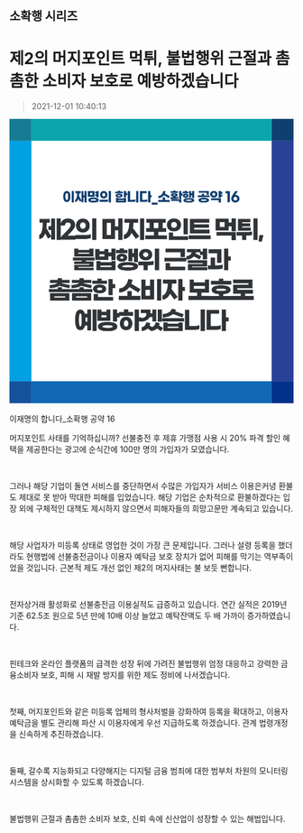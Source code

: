 ## 소확행 시리즈
# 제2의 머지포인트 먹튀, 불법행위 근절과 촘촘한 소비자 보호로 예방하겠습니다
> 2021-12-01 10:40:13

![제2의 머지포인트 먹튀, 불법행위 근절과 촘촘한 소비자 보호로 예방하겠습니다](017.png)

이재명의 합니다_소확행 공약 16



머지포인트 사태를 기억하십니까? 선불충전 후 제휴 가맹점 사용 시 20% 파격 할인 혜택을 제공한다는 광고에 순식간에 100만 명의 가입자가 모였습니다.

​

그러나 해당 기업이 돌연 서비스를 중단하면서 수많은 가입자가 서비스 이용은커녕 환불도 제대로 못 받아 막대한 피해를 입었습니다. 해당 기업은 순차적으로 환불하겠다는 입장 외에 구체적인 대책도 제시하지 않으면서 피해자들의 희망고문만 계속되고 있습니다.

​

해당 사업자가 미등록 상태로 영업한 것이 가장 큰 문제입니다. 그러나 설령 등록을 했더라도 현행법에 선불충전금이나 이용자 예탁금 보호 장치가 없어 피해를 막기는 역부족이었을 것입니다. 근본적 제도 개선 없인 제2의 머지사태는 불 보듯 뻔합니다.

​

전자상거래 활성화로 선불충전금 이용실적도 급증하고 있습니다. 연간 실적은 2019년 기준 62.5조 원으로 5년 만에 10배 이상 늘었고 예탁잔액도 두 배 가까이 증가하였습니다.

​

핀테크와 온라인 플랫폼의 급격한 성장 뒤에 가려진 불법행위 엄정 대응하고 강력한 금융소비자 보호, 피해 시 재발 방지를 위한 제도 정비에 나서겠습니다.

​

첫째, 머지포인트와 같은 미등록 업체의 형사처벌을 강화하여 등록을 확대하고, 이용자 예탁금을 별도 관리해 파산 시 이용자에게 우선 지급하도록 하겠습니다. 관계 법령개정을 신속하게 추진하겠습니다.

​

둘째, 갈수록 지능화되고 다양해지는 디지털 금융 범죄에 대한 범부처 차원의 모니터링시스템을 상시화할 수 있도록 하겠습니다.

​

불법행위 근절과 촘촘한 소비자 보호, 신뢰 속에 신산업이 성장할 수 있는 해법입니다.